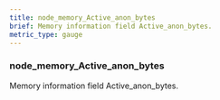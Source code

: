 ```yaml
---
title: node_memory_Active_anon_bytes
brief: Memory information field Active_anon_bytes.
metric_type: gauge
---
```

### node_memory_Active_anon_bytes

Memory information field Active_anon_bytes.